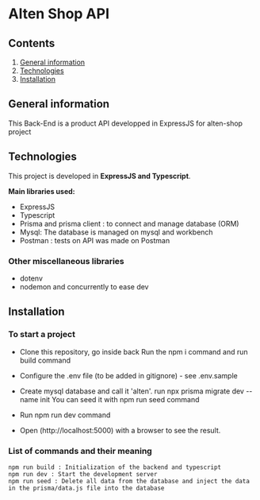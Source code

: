 # Alten Shop API

## Contents

1. [General information](#General-information)
2. [Technologies](#technologies)
3. [Installation](#installation)

## General information

This Back-End is a product API developped in ExpressJS for alten-shop project

## Technologies

This project is developed in **ExpressJS and Typescript**.

**Main libraries used:**

- ExpressJS
- Typescript
- Prisma and prisma client : to connect and manage database (ORM)
- Mysql: The database is managed on mysql and workbench
- Postman : tests on API was made on Postman

### Other miscellaneous libraries

- dotenv
- nodemon and concurrently to ease dev

## Installation

### To start a project

- Clone this repository, go inside back
  Run the npm i command and run build command

- Configure the .env file (to be added in gitignore) - see .env.sample

- Create mysql database and call it 'alten'.
  run npx prisma migrate dev --name init
  You can seed it with npm run seed command

- Run npm run dev command

- Open (http://localhost:5000) with a browser to see the result.

### List of commands and their meaning

    npm run build : Initialization of the backend and typescript
    npm run dev : Start the development server
    npm run seed : Delete all data from the database and inject the data in the prisma/data.js file into the database
